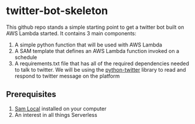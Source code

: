 # twitter-bot-skeleton

This github repo stands a simple starting point to get a twitter bot built on AWS Lambda started. It contains 3 main components:

1. A simple python function that will be used with AWS Lambda
1. A SAM template that defines an AWS Lambda function invoked on a schedule
1. A requirements.txt file that has all of the required dependencies needed to talk to twitter. We will be using the [python-twitter](https://python-twitter.readthedocs.io/en/latest/) library to read and respond to twitter message on the platform

## Prerequisites

1. [Sam Local](https://github.com/awslabs/aws-sam-local) installed on your computer
1. An interest in all things Serverless
